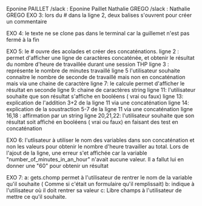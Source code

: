 Eponine PAILLET /slack : Eponine Paillet Nathalie GREGO /slack : Nathalie GREGO
EXO 3: lors du # dans la ligne 2, deux balises s'ouvrent pour créer un commentaire

EXO 4: le texte ne se clone pas dans le terminal car la guillemet n'est pas fermé à la fin

EXO 5: le # ouvre des acolades et créer des concaténations.
ligne 2 : permet d'afficher une ligne de caractères concaténée, et obtenir le résultat du nombre d'heure de travaillée durant une session THP
ligne 3 : représente le nombre de minutes travaillé
ligne 5 l'utilisateur souhaite connaitre le nombre de seconde de travaillé mais non en concaténation mais via une chaine de caractère
ligne 7: le calcule permet d'afficher le résultat en seconde
ligne 9: chaine de caractères string
ligne 11: l'utilisateur souhaite que son résultat s'affiche en booléens ( vrai ou faux)
ligne 13: explication de l'addition 3+2 de la ligne 11 via une concaténation 
ligne 14: explication de la soustraction 5-7 de la ligne 11 via une concaténation 
ligne 16,18 : affirmation par un string
ligne 20,21,22: l'utilisateur souhaite que son résultat soit affiché en booléens ( vrai ou faux) en faisant des test en concaténation

EXO 6: l'utlisateur à utiliser le nom des variables dans son concaténation et non les valeurs pour obtenir le nombre d'heure travailler au total.
Lors de l'ajout de la ligne, une erreur s'et affichée car la variable "number_of_minutes_in_an_hour" n'avait aucune valeur. Il a fallut lui en donner une "60" pour obtenir un résultat

EXO 7:
a: gets.chomp permet à l'utilisateur de rentrer le nom de la variable qu'il souhaite ( Comme si c'était un formulaire qu'il remplissait)
b: indique à l'utilisateur où il doit rentrer sa valeur
c: Libre champs à l'utilisateur de mettre ce qu'il souhaite.

